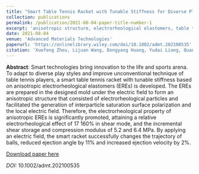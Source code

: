 ```yaml
---
title: "Smart Table Tennis Racket with Tunable Stiffness for Diverse Play Styles and Unconventional Technique Training"
collection: publications
permalink: /publication/2021-08-04-paper-title-number-1
excerpt: 'anisotropic structure, electrorheological elastomers, table tennis racket, tunable stiffness'
date: 2021-08-04
venue: 'Advanced Materials Technologies'
paperurl: 'https://onlinelibrary.wiley.com/doi/10.1002/admt.202100535'
citation: 'Xuefeng Zhou, Lijuan Wang, Dongyang Huang, Yudai Liang, Quan Shi, Hong Yaying, Mengying Zhang, Huayan Pu, Weijia Wen, Jinbo Wu. Smart Table Tennis Racket with Tunable Stiffness for Diverse Play Style and Unconventional Technique Training. Advanced Materials Technologies. 6, 2100535 (2021).'
---
```

**Abstract**: Smart technologies bring innovation to the life and sports arena. To adapt to diverse play styles and improve unconventional technique of table tennis players, a smart table tennis racket with tunable stiffness based on anisotropic electrorheological elastomers (EREs) is developed. The EREs are prepared in the designed mold under the electric field to form an anisotropic structure that consisted of electrorheological particles and facilitated the generation of interparticle saturation surface polarization and the local electric field. Therefore, the electrorheological property of anisotropic EREs is significantly promoted, attaining a relative electrorheological effect of 17 160% in shear mode, and the incremental shear storage and compression modulus of 5.2 and 6.4 MPa. By applying an electric field, the smart racket successfully changes the trajectory of balls, reduced ejection angle by 11% and increased ejection velocity by 2%.

[Download paper here](https://www.researchgate.net/publication/353695592_Smart_Table_Tennis_Racket_with_Tunable_Stiffness_for_Diverse_Play_Styles_and_Unconventional_Technique_Training)

*DOI:* 10.1002/admt.202100535
